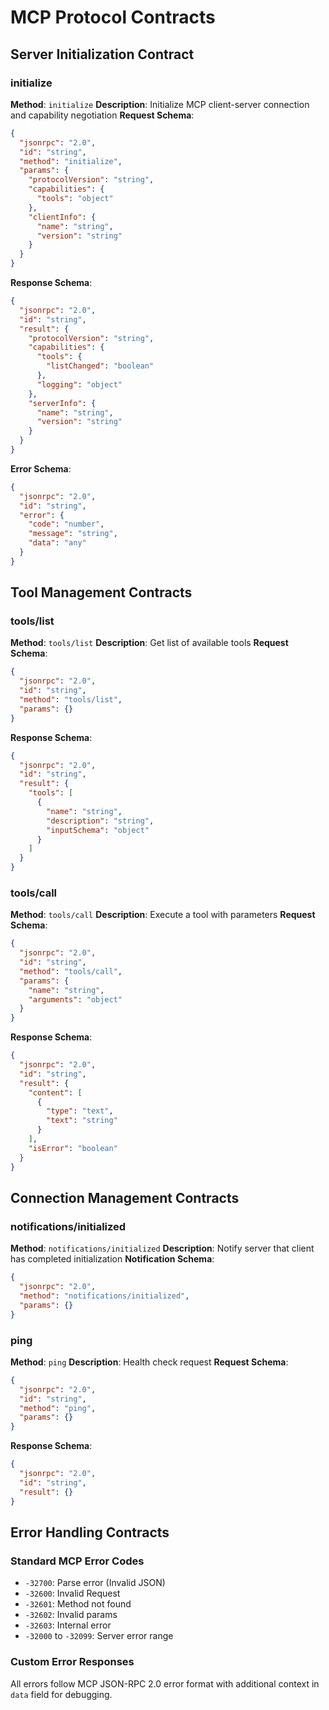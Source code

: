 # MCP Protocol Contracts

## Server Initialization Contract

### initialize
**Method**: `initialize`
**Description**: Initialize MCP client-server connection and capability negotiation
**Request Schema**:
```json
{
  "jsonrpc": "2.0",
  "id": "string",
  "method": "initialize", 
  "params": {
    "protocolVersion": "string",
    "capabilities": {
      "tools": "object"
    },
    "clientInfo": {
      "name": "string",
      "version": "string"
    }
  }
}
```

**Response Schema**:
```json
{
  "jsonrpc": "2.0",
  "id": "string", 
  "result": {
    "protocolVersion": "string",
    "capabilities": {
      "tools": {
        "listChanged": "boolean"
      },
      "logging": "object"
    },
    "serverInfo": {
      "name": "string",
      "version": "string"
    }
  }
}
```

**Error Schema**:
```json
{
  "jsonrpc": "2.0",
  "id": "string",
  "error": {
    "code": "number",
    "message": "string",
    "data": "any"
  }
}
```

## Tool Management Contracts

### tools/list
**Method**: `tools/list`
**Description**: Get list of available tools
**Request Schema**:
```json
{
  "jsonrpc": "2.0",
  "id": "string",
  "method": "tools/list",
  "params": {}
}
```

**Response Schema**:
```json
{
  "jsonrpc": "2.0",
  "id": "string",
  "result": {
    "tools": [
      {
        "name": "string",
        "description": "string",
        "inputSchema": "object"
      }
    ]
  }
}
```

### tools/call
**Method**: `tools/call`
**Description**: Execute a tool with parameters
**Request Schema**:
```json
{
  "jsonrpc": "2.0",
  "id": "string", 
  "method": "tools/call",
  "params": {
    "name": "string",
    "arguments": "object"
  }
}
```

**Response Schema**:
```json
{
  "jsonrpc": "2.0",
  "id": "string",
  "result": {
    "content": [
      {
        "type": "text",
        "text": "string"
      }
    ],
    "isError": "boolean"
  }
}
```

## Connection Management Contracts

### notifications/initialized
**Method**: `notifications/initialized`
**Description**: Notify server that client has completed initialization
**Notification Schema**:
```json
{
  "jsonrpc": "2.0",
  "method": "notifications/initialized",
  "params": {}
}
```

### ping
**Method**: `ping`
**Description**: Health check request
**Request Schema**:
```json
{
  "jsonrpc": "2.0",
  "id": "string",
  "method": "ping",
  "params": {}
}
```

**Response Schema**:
```json
{
  "jsonrpc": "2.0", 
  "id": "string",
  "result": {}
}
```

## Error Handling Contracts

### Standard MCP Error Codes
- `-32700`: Parse error (Invalid JSON)
- `-32600`: Invalid Request
- `-32601`: Method not found
- `-32602`: Invalid params
- `-32603`: Internal error
- `-32000` to `-32099`: Server error range

### Custom Error Responses
All errors follow MCP JSON-RPC 2.0 error format with additional context in `data` field for debugging.